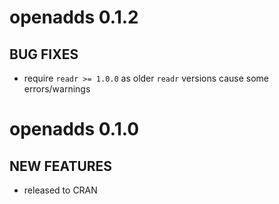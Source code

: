 openadds 0.1.2
=============

## BUG FIXES

* require `readr >= 1.0.0` as older `readr` versions cause some errors/warnings

openadds 0.1.0
==============

## NEW FEATURES

* released to CRAN
